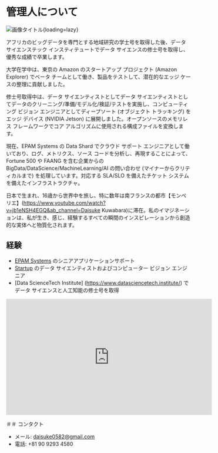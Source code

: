 # 管理人について

![画像タイトル](https://pbs.twimg.com/profile_images/1448057392747319297/I40_1jBt_400x400.jpg){loading=lazy}


アフリカのビッグデータを専門とする地域研究の学士号を取得した後、データ サイエンステック インスティテュートでデータ サイエンスの修士号を取得し、優秀な成績で卒業します。

大学在学中は、東京の Amazon のスタートアップ プロジェクト (Amazon Explorer) でベータ チームとして働き、製品をテストして、潜在的なエッジ ケースの整理に貢献しました。

修士号取得中は、データ サイエンティストとしてデータ サイエンティストとしてデータのクリーニング/準備/モデル化/検証/テストを実施し、コンピューティング ビジョン エンジニアとしてディープソート (オブジェクト トラッキング) をエッジ デバイス (NVIDIA Jetson) に展開しました。オープンソースのメモリレス フレームワークでコア アルゴリズムに使用される構成ファイルを変換します。

現在、EPAM Systems の Data Shard でクラウド サポート エンジニアとして働いており、ログ、メトリクス、ソース コードを分析し、再現することによって、Fortune 500 や FAANG を含む企業からの BigData/DataScience/MachineLearning/AI の問い合わせ (マイナーからクリティカルまで) を処理しています。対応する SLA/SLO を備えたチケット システムを備えたインフラストラクチャ。

日本で生まれ、16歳から世界中を旅し、特に数年は南フランスの都市【モンペリエ】(https://www.youtube.com/watch?v=jb1eNSH4EGQ&ab_channel=Daisuke Kuwabara)に滞在。私のイマジネーションは、私が生き、感じ、経験するすべての瞬間のインスピレーションから創造的な実体へと物質化されます。



## 経験

- [EPAM Systems](https://www.epam.com/) のシニアアプリケーションサポート
- [Startup](https://datafluct.com/) のデータ サイエンティストおよびコンピューター ビジョン エンジニア
- [Data ScienceTech Institute] (https://www.datasciencetech.institute/) でデータ サイエンスと人工知能の修士号を取得

<iframe width="560" height="315" src="https://www.youtube.com/embed/RuatqthpLAs" title="YouTube ビデオ プレーヤー" frameborder="0" allow="加速度計; 自動再生; クリップボード-書き込み; 暗号化されたメディア; ジャイロスコープ; ピクチャー イン ピクチャー" allowfullscreen></iframe>

＃＃ コンタクト
- メール: daisuke0582@gmail.com
- 電話: +81 90 9293 4580